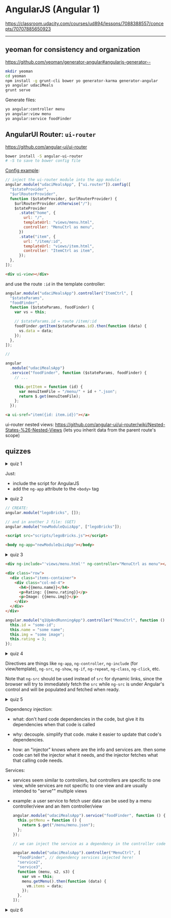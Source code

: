 # AngularJS (Angular 1)

<https://classroom.udacity.com/courses/ud894/lessons/7088388557/concepts/70707885650923>

---

## yeoman for consistency and organization

<https://github.com/yeoman/generator-angular#angularjs-generator-->

```bash
mkdir yeoman
cd yeoman
npm install -g grunt-cli bower yo generator-karma generator-angular
yo angular udaciMeals
grunt serve
```

Generate files:

```bash
yo angular:controller menu
yo angular:view menu
yo angular:service foodFinder
```

## AngularUI Router: `ui-router`

<https://github.com/angular-ui/ui-router>

```bash
bower install -S angular-ui-router
# -S to save to bower config file
```

[Config example](https://github.com/angular-ui/ui-router/wiki/Quick-Reference#configure-your-states-in-your-modules-config-method):

```js
// inject the ui-router module into the app module:
angular.module("udaciMealsApp", ["ui.router"]).config([
  "$stateProvider",
  "$urlRouterProvider",
  function ($stateProvider, $urlRouterProvider) {
    $urlRouterProvider.otherwise("/");
    $stateProvider
      .state("home", {
        url: "/",
        templateUrl: "views/menu.html",
        controller: "MenuCtrl as menu",
      })
      .state("item", {
        url: "/item/:id",
        templateUrl: "views/item.html",
        controller: "ItemCtrl as item",
      });
  },
]);
```

```html
<div ui-view></div>
```

and use the route `:id` in the template controller:

```js
angular.module("udaciMealsApp").controller("ItemCtrl", [
  "$stateParams",
  "foodFinder",
  function ($stateParams, foodFinder) {
    var vs = this;

    // $stateParams.id = route /item/:id
    foodFinder.getItem($stateParams.id).then(function (data) {
      vs.data = data;
    });
  },
]);

//

angular
  .module("udaciMealsApp")
  .service("foodFinder", function ($stateParams, foodFinder) {
    // ...

    this.getItem = function (id) {
      var menuItemFile = "/menu/" + id + ".json";
      return $.get(menuItemFile);
    };
  });
```

```html
<a ui-sref="item({id: item.id})"></a>
```

ui-router nested views: <https://github.com/angular-ui/ui-router/wiki/Nested-States-%26-Nested-Views> (lets you inherit data from the parent route's scope)

## quizzes

<details>
<summary>quiz 1</summary>

<https://github.com/udacity/FEF-Quiz-Angular-Up-and-Running>

```bash
gh repo clone udacity/FEF-Quiz-Angular-Up-and-Running
cd FEF-Quiz-Angular-Up-and-Running
npm install
bower install
grunt serve
```

</details>

Just:

- include the script for AngularJS
- add the `ng-app` attribute to the `<body>` tag

<details>
<summary>quiz 2</summary>

<https://github.com/udacity/FEF-Quiz-Angular-Module>

```bash
gh repo clone udacity/FEF-Quiz-Angular-Module
cd FEF-Quiz-Angular-Module
npm install; bower install; grunt serve
```

</details>

```js
// CREATE:
angular.module("legoBricks", []);

// and in another J file: (GET)
angular.module("newModuleQuizApp", ["legoBricks"]);
```

```html
<script src="scripts/legoBricks.js"></script>
```

```html
<body ng-app="newModuleQuizApp"></body>
```

<details>
<summary>quiz 3</summary>

```bash
gh repo clone udacity/FEF-Quiz-Angular-Bootstrap; cd FEF-Quiz-Angular-Bootstrap; npm install; bower install; grunt serve
```

</details>

```html
<div ng-include="'views/menu.html'" ng-controller="MenuCtrl as menu"></div>
```

```html
<div class="row">
  <div class="items-container">
    <div class="col-md-4">
      <h4>{{menu.name}}</h4>
      <p>Rating: {{menu.rating}}</p>
      <p>Image: {{menu.img}}</p>
    </div>
  </div>
</div>
```

```js
angular.module("q1UpAndRunningApp").controller("MenuCtrl", function () {
  this.id = "some-id";
  this.name = "some name";
  this.img = "some image";
  this.rating = 3;
});
```

<details>
<summary>quiz 4</summary>

```bash
gh repo clone udacity/FEF-Quiz-Angular-Controllers; cd FEF-Quiz-Angular-Controllers; npm install; bower install; grunt serve
```

</details>

Directives are things like `ng-app`, `ng-controller`, `ng-include` (for view/template), `ng-src`, `ng-show`, `ng-if`, `ng-repeat`, `ng-class`, `ng-click`, etc.

Note that `ng-src` should be used instead of `src` for dynamic links, since the browser will try to immediately fetch the `src` while `ng-src` is under Angular's control and will be populated and fetched when ready.

<details>
<summary>quiz 5</summary>

```bash
gh repo clone udacity/FEF-Quiz-Angular-Directives; cd FEF-Quiz-Angular-Directives; npm i; bower install; grunt serve
```

</details>

Dependency injection:

- what: don't hard code dependencies in the code, but give it its dependencies when that code is called

- why: decouple. simplify that code. make it easier to update that code's dependencies.

- how: an "injector" knows where are the info and services are. then some code can tell the injector what it needs, and the injector fetches what that calling code needs.

Services:

- services seem similar to controllers, but controllers are specific to one view, while services are not specific to one view and are usually intended to "serve"" multiple views

- example: a user service to fetch user data can be used by a menu controller/view and an item controller/view

  ```js
  angular.module("udaciMealsApp").service("foodFinder", function () {
    this.getMenu = function () {
      return $.get("/menu/menu.json");
    };
  });

  // we can inject the service as a dependency in the controller code:

  angular.module("udaciMealsApp").controller("MenuCtrl", [
    "foodFinder", // dependency services injected here!
    "service2",
    "service3",
    function (menu, s2, s3) {
      var vm = this;
      menu.getMenu().then(function (data) {
        vm.items = data;
      });
    },
  ]);
  ```

<details>
<summary>quiz 6</summary>

```bash
gh repo clone udacity/FEF-Quiz-Angular-Services; cd FEF-Quiz-Angular-Services; npm i; bower install; grunt serve
```

</details>
